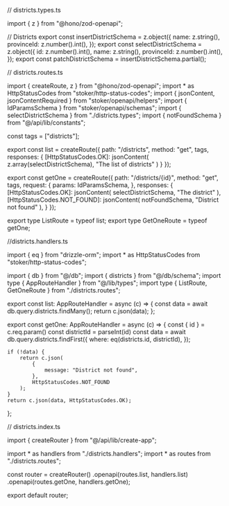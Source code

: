 // districts.types.ts

import { z } from "@hono/zod-openapi";

// Districts
export const insertDistrictSchema = z.object({
	name: z.string(),
	provinceId: z.number().int(),
});
export const selectDistrictSchema = z.object({
	id: z.number().int(),
	name: z.string(),
	provinceId: z.number().int(),
});
export const patchDistrictSchema = insertDistrictSchema.partial();

// districts.routes.ts

import { createRoute, z } from "@hono/zod-openapi";
import * as HttpStatusCodes from "stoker/http-status-codes";
import { jsonContent, jsonContentRequired } from "stoker/openapi/helpers";
import { IdParamsSchema } from "stoker/openapi/schemas";
import { selectDistrictSchema } from "./districts.types";
import { notFoundSchema } from "@/api/lib/constants";

const tags = ["districts"];

export const list = createRoute({
    path: "/districts",
    method: "get",
    tags,
    responses: {
        [HttpStatusCodes.OK]: jsonContent(
            z.array(selectDistrictSchema),
            "The list of districts"
        )
    }
});

export const getOne = createRoute({
    path: "/districts/{id}",
    method: "get",
    tags,
    request: {
        params: IdParamsSchema,
    },
    responses: {
        [HttpStatusCodes.OK]: jsonContent(
            selectDistrictSchema,
            "The district"
        ),
        [HttpStatusCodes.NOT_FOUND]: jsonContent(
            notFoundSchema,
            "District not found"
        ),
    }
});


export type ListRoute = typeof list;
export type GetOneRoute = typeof getOne;




//districts.handlers.ts

import { eq } from "drizzle-orm";
import * as HttpStatusCodes from "stoker/http-status-codes";

import { db } from "@/db";
import { districts } from "@/db/schema";
import type { AppRouteHandler } from "@/lib/types";
import type { ListRoute, GetOneRoute } from "./districts.routes";

export const list: AppRouteHandler<ListRoute> = async (c) => {
    const data = await db.query.districts.findMany();
    return c.json(data);
};

export const getOne: AppRouteHandler<GetOneRoute> = async (c) => {
    const { id } = c.req.param()
    const districtId = parseInt(id)
    const data = await db.query.districts.findFirst({
        where: eq(districts.id, districtId),
    });

    if (!data) {
        return c.json(
            {
                message: "District not found",
            },
            HttpStatusCodes.NOT_FOUND
        );
    }
    return c.json(data, HttpStatusCodes.OK);
};



// districts.index.ts

import { createRouter } from "@/api/lib/create-app";

import * as handlers from "./districts.handlers";
import * as routes from "./districts.routes";

const router = createRouter()
    .openapi(routes.list, handlers.list)
    .openapi(routes.getOne, handlers.getOne);

export default router;
